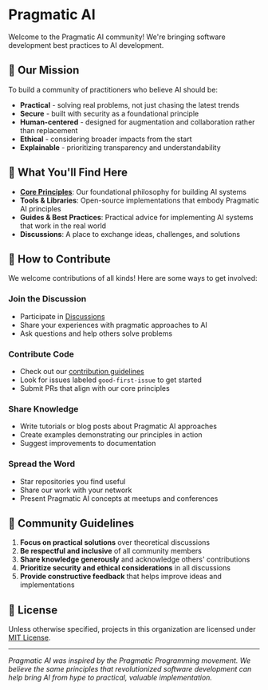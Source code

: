 # Pragmatic AI

Welcome to the Pragmatic AI community! We're bringing software development best practices to AI development.

## 🌟 Our Mission

To build a community of practitioners who believe AI should be:
- **Practical** - solving real problems, not just chasing the latest trends
- **Secure** - built with security as a foundational principle
- **Human-centered** - designed for augmentation and collaboration rather than replacement
- **Ethical** - considering broader impacts from the start
- **Explainable** - prioritizing transparency and understandability

## 🧰 What You'll Find Here

- **[Core Principles](https://github.com/PragmaticAI/principles)**: Our foundational philosophy for building AI systems
- **Tools & Libraries**: Open-source implementations that embody Pragmatic AI principles
- **Guides & Best Practices**: Practical advice for implementing AI systems that work in the real world
- **Discussions**: A place to exchange ideas, challenges, and solutions

## 🤝 How to Contribute

We welcome contributions of all kinds! Here are some ways to get involved:

### Join the Discussion
- Participate in [Discussions](https://github.com/orgs/PragmaticAI/discussions)
- Share your experiences with pragmatic approaches to AI
- Ask questions and help others solve problems

### Contribute Code
- Check out our [contribution guidelines](https://github.com/PragmaticAI/contributing)
- Look for issues labeled `good-first-issue` to get started
- Submit PRs that align with our core principles

### Share Knowledge
- Write tutorials or blog posts about Pragmatic AI approaches
- Create examples demonstrating our principles in action
- Suggest improvements to documentation

### Spread the Word
- Star repositories you find useful
- Share our work with your network
- Present Pragmatic AI concepts at meetups and conferences

## 💬 Community Guidelines

1. **Focus on practical solutions** over theoretical discussions
2. **Be respectful and inclusive** of all community members
3. **Share knowledge generously** and acknowledge others' contributions
4. **Prioritize security and ethical considerations** in all discussions
5. **Provide constructive feedback** that helps improve ideas and implementations

## 📝 License

Unless otherwise specified, projects in this organization are licensed under [MIT License](LICENSE).

---

*Pragmatic AI was inspired by the Pragmatic Programming movement. We believe the same principles that revolutionized software development can help bring AI from hype to practical, valuable implementation.*
